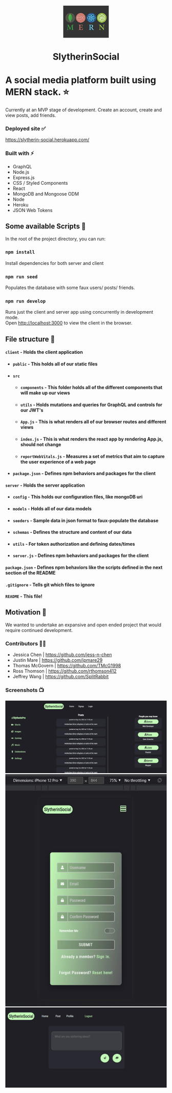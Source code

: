 <p align="center">
    <img src="./client/images/MERN.png" alt="mern" height="100" />
</p>
<h1 align="center">SlytherinSocial</h1>

# A social media platform built using MERN stack. ⭐

Currently at an MVP stage of development. Create an account, create and view posts, add friends.

### Deployed site ✅
https://slytherin-social.herokuapp.com/

### Built with ⚡

-  GraphQL
-  Node.js
-  Express.js
-  CSS / Styled Components
-  React
-  MongoDB and Mongoose ODM
-  Node
-  Heroku
-  JSON Web Tokens

## Some available Scripts 🧬

In the root of the project directory, you can run:

### `npm install`
Install dependencies for both server and client<br>

### `npm run seed`
Populates the database with some faux users/ posts/ friends.<br>

### `npm run develop`

Runs just the client and server app using concurrently in development mode.<br>
Open [http://localhost:3000](http://localhost:3000) to view the client in the browser.


## File structure 🌿
#### `client` - Holds the client application
- #### `public` - This holds all of our static files
- #### `src`
    - #### `components` - This folder holds all of the different components that will make up our views
    - #### `utils` - Holds mutations and queries for GraphQL and controls for our JWT's
    - #### `App.js` - This is what renders all of our browser routes and different views
    - #### `index.js` - This is what renders the react app by rendering App.js, should not change
    - #### `reportWebVitals.js` - Measures a set of metrics that aim to capture the user experience of a web page
- #### `package.json` - Defines npm behaviors and packages for the client
#### `server` - Holds the server application
- #### `config` - This holds our configuration files, like mongoDB uri
- #### `models` - Holds all of our data models
- #### `seeders` - Sample data in json format to faux-populate the database
- #### `schemas` - Defines the structure and content of our data
- #### `utils` - For token authorization and defining dates/times
- #### `server.js` - Defines npm behaviors and packages for the client
#### `package.json` - Defines npm behaviors like the scripts defined in the next section of the README
#### `.gitignore` - Tells git which files to ignore
#### `README` - This file!


## Motivation 🌻

We wanted to undertake an expansive and open ended project that would require continued development.

### Contributors 👨‍💻
- Jessica Chen | https://github.com/jess-n-chen
- Justin Mare | https://github.com/jpmare29
- Thomas McGovern | https://github.com/TMcG1998
- Ross Thomson | https://github.com/rthomson412
- Jeffrey Wang | https://github.com/SplitRabbit

### Screenshots 📺
![Screenshot1](./client/images/ss1.jpg)
![Screenshot2](./client/images/ss2.jpg)
![Screenshot3](./client/images/ss3.jpg)



